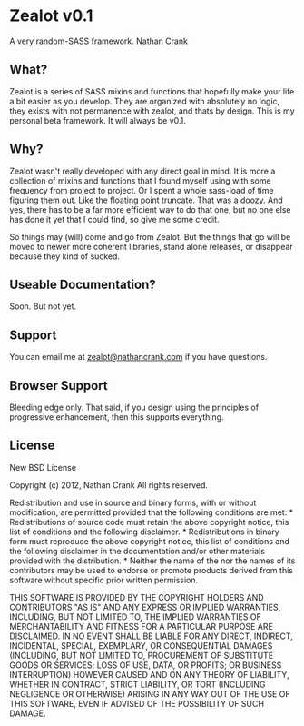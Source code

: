 # Zealot v0.1
A very random-SASS framework.
Nathan Crank

## What?
Zealot is a series of SASS mixins and functions that hopefully make your life a bit easier as you develop. They are organized with absolutely no logic, they exists with not permanence with zealot, and thats by design. This is my personal beta framework. It will always be v0.1.

## Why?
Zealot wasn't really developed with any direct goal in mind. It is more a collection of mixins and functions that I found myself using with some frequency from project to project. Or I spent a whole sass-load of time figuring them out. Like the floating point truncate. That was a doozy. And yes, there has to be a far more efficient way to do that one, but no one else has done it yet that I could find, so give me some credit.

So things may (will) come and go from Zealot. But the things that go will be moved to newer more coherent libraries, stand alone releases, or disappear because they kind of sucked.

## Useable Documentation?
Soon. But not yet.

## Support
You can email me at zealot@nathancrank.com if you have questions.

## Browser Support
Bleeding edge only. That said, if you design using the principles of progressive enhancement, then this supports everything.

## License
New BSD License

Copyright (c) 2012, Nathan Crank
All rights reserved.

Redistribution and use in source and binary forms, with or without
modification, are permitted provided that the following conditions are met:
    * Redistributions of source code must retain the above copyright
      notice, this list of conditions and the following disclaimer.
    * Redistributions in binary form must reproduce the above copyright
      notice, this list of conditions and the following disclaimer in the
      documentation and/or other materials provided with the distribution.
    * Neither the name of the <organization> nor the
      names of its contributors may be used to endorse or promote products
      derived from this software without specific prior written permission.

THIS SOFTWARE IS PROVIDED BY THE COPYRIGHT HOLDERS AND CONTRIBUTORS "AS IS" AND
ANY EXPRESS OR IMPLIED WARRANTIES, INCLUDING, BUT NOT LIMITED TO, THE IMPLIED
WARRANTIES OF MERCHANTABILITY AND FITNESS FOR A PARTICULAR PURPOSE ARE
DISCLAIMED. IN NO EVENT SHALL <COPYRIGHT HOLDER> BE LIABLE FOR ANY
DIRECT, INDIRECT, INCIDENTAL, SPECIAL, EXEMPLARY, OR CONSEQUENTIAL DAMAGES
(INCLUDING, BUT NOT LIMITED TO, PROCUREMENT OF SUBSTITUTE GOODS OR SERVICES;
LOSS OF USE, DATA, OR PROFITS; OR BUSINESS INTERRUPTION) HOWEVER CAUSED AND
ON ANY THEORY OF LIABILITY, WHETHER IN CONTRACT, STRICT LIABILITY, OR TORT
(INCLUDING NEGLIGENCE OR OTHERWISE) ARISING IN ANY WAY OUT OF THE USE OF THIS
SOFTWARE, EVEN IF ADVISED OF THE POSSIBILITY OF SUCH DAMAGE.